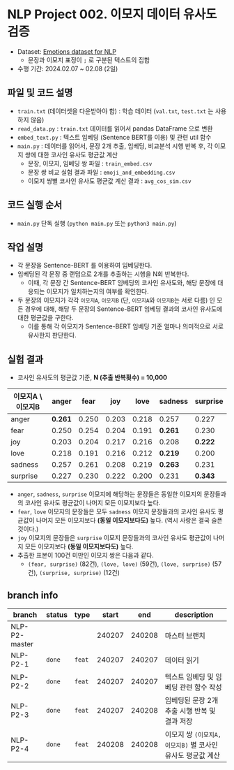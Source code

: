 # NLP Project 002. 이모지 데이터 유사도 검증
* Dataset: [Emotions dataset for NLP](https://www.kaggle.com/datasets/praveengovi/emotions-dataset-for-nlp)
  * 문장과 이모지 표정이 ```;``` 로 구분된 텍스트의 집합
* 수행 기간: 2024.02.07 ~ 02.08 (2일)

## 파일 및 코드 설명
* ```train.txt``` (데이터셋을 다운받아야 함) : 학습 데이터 (```val.txt```, ```test.txt``` 는 사용하지 않음)
* ```read_data.py``` : ```train.txt``` 데이터를 읽어서 pandas DataFrame 으로 변환
* ```embed_text.py``` : 텍스트 임베딩 (Sentence BERT를 이용) 및 관련 util 함수
* ```main.py``` : 데이터를 읽어서, 문장 2개 추출, 임베딩, 비교분석 시행 반복 후, 각 이모지 쌍에 대한 코사인 유사도 평균값 계산
  * 문장, 이모지, 임베딩 쌍 파일 : ```train_embed.csv```
  * 문장 쌍 비교 실험 결과 파일 : ```emoji_and_embedding.csv```
  * 이모지 쌍별 코사인 유사도 평균값 계산 결과 : ```avg_cos_sim.csv```

## 코드 실행 순서
* ```main.py``` 단독 실행 (```python main.py``` 또는 ```python3 main.py```)

## 작업 설명
* 각 문장을 Sentence-BERT 를 이용하여 임베딩한다.
* 임베딩된 각 문장 중 랜덤으로 2개를 추출하는 시행을 N회 반복한다.
  * 이때, 각 문장 간 Sentence-BERT 임베딩의 코사인 유사도와, 해당 문장에 대응되는 이모지가 일치하는지의 여부를 확인한다.
* 두 문장의 이모지가 각각 ```이모지A```, ```이모지B``` (단, ```이모지A```와 ```이모지B```는 서로 다름) 인 모든 경우에 대해, 해당 두 문장의 Sentence-BERT 임베딩 결과의 코사인 유사도에 대한 평균값을 구한다.
  * 이를 통해 각 이모지가 Sentence-BERT 임베딩 기준 얼마나 의미적으로 서로 유사한지 판단한다.

## 실험 결과
* 코사인 유사도의 평균값 기준, **N (추출 반복횟수) = 10,000**

|이모지A \ 이모지B|anger|fear|joy|love|sadness|surprise|
|---|---|---|---|---|---|---|
|anger|**0.261**|0.250|0.203|0.218|0.257|0.227|
|fear|0.250|0.254|0.204|0.191|**0.261**|0.230|
|joy|0.203|0.204|0.217|0.216|0.208|**0.222**|
|love|0.218|0.191|0.216|0.212|**0.219**|0.200|
|sadness|0.257|0.261|0.208|0.219|**0.263**|0.231|
|surprise|0.227|0.230|0.222|0.200|0.231|**0.343**|

* ```anger```, ```sadness```, ```surprise``` 이모지에 해당하는 문장들은 동일한 이모지의 문장들과의 코사인 유사도 평균값이 나머지 모든 이모지보다 높다.
* ```fear```, ```love``` 이모지의 문장들은 모두 ```sadness``` 이모지 문장들과의 코사인 유사도 평균값이 나머지 모든 이모지보다 **(동일 이모지보다도)** 높다. (역시 사랑은 결국 슬픈 것이다.)
* ```joy``` 이모지의 문장들은 ```surprise``` 이모지 문장들과의 코사인 유사도 평균값이 나머지 모든 이모지보다 **(동일 이모지보다도)** 높다.
* 추출한 표본이 100건 미만인 이모지 쌍은 다음과 같다.
  * ```(fear, surprise)``` (82건), ```(love, love)``` (59건), ```(love, surprise)``` (57건), ```(surprise, surprise)``` (12건)

## branch info
|branch|status|type|start|end|description|
|---|---|---|---|---|---|
|NLP-P2-master|||240207|240208|마스터 브랜치|
|NLP-P2-1|```done```|```feat```|240207|240207|데이터 읽기|
|NLP-P2-2|```done```|```feat```|240207|240207|텍스트 임베딩 및 임베딩 관련 함수 작성|
|NLP-P2-3|```done```|```feat```|240207|240208|임베딩된 문장 2개 추출 시행 반복 및 결과 저장|
|NLP-P2-4|```done```|```feat```|240208|240208|이모지 쌍 ```(이모지A, 이모지B)``` 별 코사인 유사도 평균값 계산|